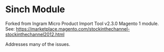 # Sinch Module
Forked from Ingram Micro Product Import Tool v2.3.0 Magento 1 module.
See: https://marketplace.magento.com/stockinthechannel-stockinthechannel2012.html

Addresses many of the issues.